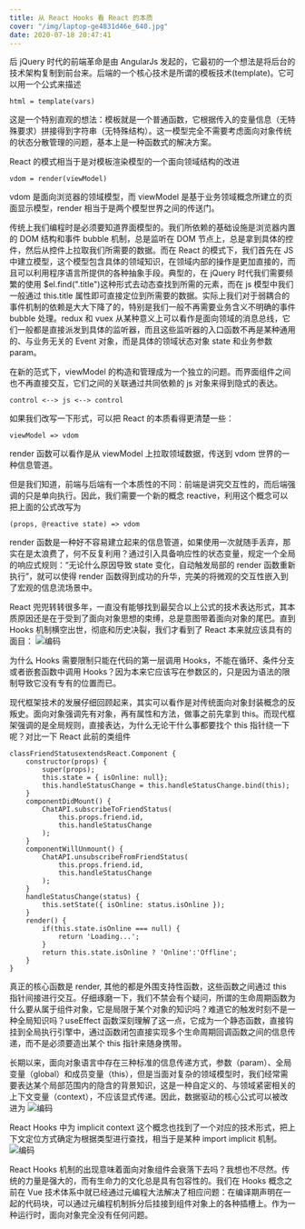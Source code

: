 ```yaml
---
title: 从 React Hooks 看 React 的本质
cover: "/img/laptop-ge4831d46e_640.jpg"
date: 2020-07-18 20:47:41
---
```


后 jQuery 时代的前端革命是由 AngularJs 发起的，它最初的一个想法是将后台的技术架构复制到前台来。后端的一个核心技术是所谓的模板技术(template)。它可以用一个公式来描述

```
html = template(vars)
```

这是一个特别直观的想法：模板就是一个普通函数，它根据传入的变量信息（无特殊要求）拼接得到字符串（无特殊结构）。这一模型完全不需要考虑面向对象传统的状态分散管理的问题，基本上是一种函数式的解决方案。

React 的模式相当于是对模板渲染模型的一个面向领域结构的改进

```
vdom = render(viewModel)
```

vdom 是面向浏览器的领域模型，而 viewModel 是基于业务领域概念所建立的页面显示模型，render 相当于是两个模型世界之间的传送门。

传统上我们编程时是必须要知道界面模型的。我们所依赖的基础设施是浏览器内置的 DOM 结构和事件 bubble 机制，总是监听在 DOM 节点上，总是拿到具体的控件，然后从控件上拉取我们所需要的数据。而在 React 的模式下，我们首先在 JS 中建立模型，这个模型包含具体的领域知识，在领域内部的操作是更加直接的，而且可以利用程序语言所提供的各种抽象手段。典型的，在 jQuery 时代我们需要频繁的使用 $el.find(".title")这种形式去动态查找到所需的元素，而在 js 模型中我们一般通过 this.title 属性即可直接定位到所需要的数据。实际上我们对于弱耦合的事件机制的依赖是大大下降了的，特别是我们一般不再需要业务含义不明确的事件 bubble 处理。redux 和 vuex 从某种意义上可以看作是面向领域的消息总线，它们一般都是直接派发到具体的监听器，而且这些监听器的入口函数不再是某种通用的、与业务无关的 Event 对象，而是具体的领域状态对象 state 和业务参数 param。

在新的范式下，viewModel 的构造和管理成为一个独立的问题。而界面组件之间也不再直接交互，它们之间的关联通过共同依赖的 js 对象来得到隐式的表达。

```
control <--> js <--> control
```

如果我们改写一下形式，可以把 React 的本质看得更清楚一些：

```
viewModel => vdom
```

render 函数可以看作是从 viewModel 上拉取领域数据，传送到 vdom 世界的一种信息管道。

但是我们知道，前端与后端有一个本质性的不同：前端是讲究交互性的，而后端强调的只是单向执行。因此，我们需要一个新的概念 reactive，利用这个概念可以把上面的公式改写为

```
(props, @reactive state) => vdom
```

render 函数是一种好不容易建立起来的信息管道，如果使用一次就随手丢弃，那实在是太浪费了，何不反复利用？通过引入具备响应性的状态变量，规定一个全局的响应式规则：“无论什么原因导致 state 变化，自动触发局部的 render 函数重新执行”，就可以使得 render 函数得到成功的升华，完美的将微观的交互性嵌入到了宏观的信息流场景中。

React 兜兜转转很多年，一直没有能够找到最契合以上公式的技术表达形式，其本质原因还是在于受到了面向对象思想的束缚，总是意图带着面向对象的尾巴。直到 Hooks 机制横空出世，彻底和历史决裂，我们才看到了 React 本来就应该具有的面目：
![编码](/img/20220324221759.png)

为什么 Hooks 需要限制只能在代码的第一层调用 Hooks，不能在循环、条件分支或者嵌套函数中调用 Hooks？因为本来它应该写在参数区的，只是因为语法的限制导致它没有专有的位置而已。

现代框架技术的发展仔细回顾起来，其实可以看作是对传统面向对象封装概念的反叛史。面向对象强调先有对象，再有属性和方法，做事之前先拿到 this。而现代框架强调的是全局规则，直接表达，为什么无论干什么事都要找个 this 指针绕一下呢？对比一下 React 此前的类组件

```
classFriendStatusextendsReact.Component {
    constructor(props) {
        super(props);
        this.state = { isOnline: null};
        this.handleStatusChange = this.handleStatusChange.bind(this);
    }
    componentDidMount() {
        ChatAPI.subscribeToFriendStatus(
            this.props.friend.id,
            this.handleStatusChange
        );
    }
    componentWillUnmount() {
        ChatAPI.unsubscribeFromFriendStatus(
            this.props.friend.id,
            this.handleStatusChange
        );
    }
    handleStatusChange(status) {
        this.setState({ isOnline: status.isOnline });
    }
    render() {
        if(this.state.isOnline === null) {
            return 'Loading...';
        }
        return this.state.isOnline ? 'Online':'Offline';
    }
}
```

真正的核心函数是 render, 其他的都是外围支持性函数，这些函数之间通过 this 指针间接进行交互。仔细琢磨一下，我们不禁会有个疑问，所谓的生命周期函数为什么要从属于组件对象，它是局限于某个对象的知识吗？难道它的触发时刻不是一种全局知识吗？useEffect 函数深刻理解了这一点，它成为一个静态函数，直接钩挂到全局执行引擎中，通过函数闭包直接实现多个生命周期回调函数之间的信息传递，而不是必须要造出某个 this 指针来随身携带。

长期以来，面向对象语言中存在三种标准的信息传递方式，参数（param）、全局变量（global）和成员变量（this），但是当面对复杂的领域模型时，我们经常需要表达某个局部范围内的隐含的背景知识，这是一种自定义的、与领域紧密相关的上下文变量（context），不应该显式传递。因此，数据驱动的核心公式可以被改进为
![编码](/img/sign_4.png)

React Hooks 中为 implicit context 这个概念也找到了一个对应的技术形式，把上下文定位方式确定为根据类型进行查找，相当于是某种 import implicit 机制。
![编码](/img/20220324224348.png)

React Hooks 机制的出现意味着面向对象组件会衰落下去吗？我想也不尽然。传统的力量是强大的，而有生命力的文化总是具有包容性的。我们在 Hooks 概念之前在 Vue 技术体系中就已经通过元编程大法解决了相应问题：在编译期声明在一起的代码块，可以通过元编程机制拆分后挂接到组件对象上的各种插槽上。作为一种运行时，面向对象完全没有任何问题。
